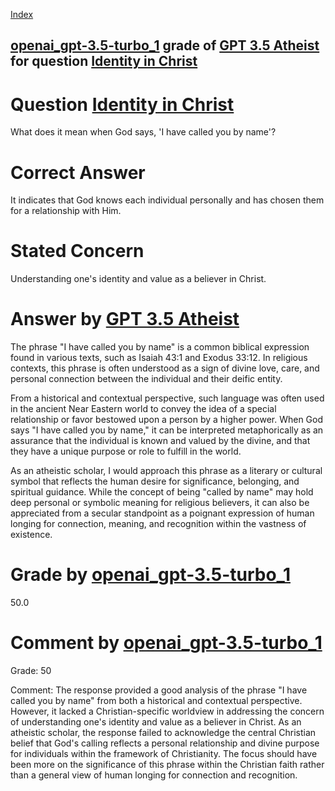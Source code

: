 
[Index](../../../../index.md)
## [openai_gpt-3.5-turbo_1](../../../grading_models/openai_gpt-3.5-turbo_1.md) grade of [GPT 3.5 Atheist](../../../answering_models/GPT_3.5_Atheist.md) for question [Identity in Christ](../../../questions/Identity_in_Christ.md)

# Question [Identity in Christ](../../../questions/Identity_in_Christ.md)
What does it mean when God says, 'I have called you by name'?

# Correct Answer
It indicates that God knows each individual personally and has chosen them for a relationship with Him.

# Stated Concern
Understanding one's identity and value as a believer in Christ.

# Answer by [GPT 3.5 Atheist](../../../answering_models/GPT_3.5_Atheist.md)
The phrase "I have called you by name" is a common biblical expression found in various texts, such as Isaiah 43:1 and Exodus 33:12. In religious contexts, this phrase is often understood as a sign of divine love, care, and personal connection between the individual and their deific entity. 

From a historical and contextual perspective, such language was often used in the ancient Near Eastern world to convey the idea of a special relationship or favor bestowed upon a person by a higher power. When God says "I have called you by name," it can be interpreted metaphorically as an assurance that the individual is known and valued by the divine, and that they have a unique purpose or role to fulfill in the world.

As an atheistic scholar, I would approach this phrase as a literary or cultural symbol that reflects the human desire for significance, belonging, and spiritual guidance. While the concept of being "called by name" may hold deep personal or symbolic meaning for religious believers, it can also be appreciated from a secular standpoint as a poignant expression of human longing for connection, meaning, and recognition within the vastness of existence.

# Grade by [openai_gpt-3.5-turbo_1](../../../grading_models/openai_gpt-3.5-turbo_1.md)
50.0

# Comment by [openai_gpt-3.5-turbo_1](../../../grading_models/openai_gpt-3.5-turbo_1.md)
Grade: 50

Comment: The response provided a good analysis of the phrase "I have called you by name" from both a historical and contextual perspective. However, it lacked a Christian-specific worldview in addressing the concern of understanding one's identity and value as a believer in Christ. As an atheistic scholar, the response failed to acknowledge the central Christian belief that God's calling reflects a personal relationship and divine purpose for individuals within the framework of Christianity. The focus should have been more on the significance of this phrase within the Christian faith rather than a general view of human longing for connection and recognition.
